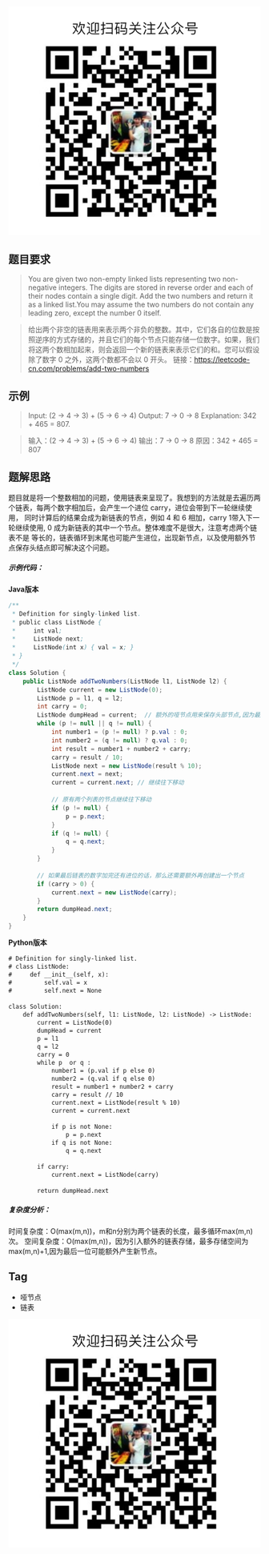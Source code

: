 
![凯伦说公众号](https://github.com/kailuncen/LeetCode_Learning/blob/master/wx_code.png)

## 题目要求
> You are given two non-empty linked lists representing two non-negative integers. The digits are stored in reverse order and each of their nodes contain a single digit. Add the two numbers and return it as a linked list.You may assume the two numbers do not contain any leading zero, except the number 0 itself.

> 给出两个非空的链表用来表示两个非负的整数。其中，它们各自的位数是按照逆序的方式存储的，并且它们的每个节点只能存储一位数字。如果，我们将这两个数相加起来，则会返回一个新的链表来表示它们的和。您可以假设除了数字 0 之外，这两个数都不会以 0 开头。
链接：https://leetcode-cn.com/problems/add-two-numbers

## 示例
> Input: (2 -> 4 -> 3) + (5 -> 6 -> 4) Output: 7 -> 0 -> 8 Explanation: 342 + 465 = 807.

> 输入：(2 -> 4 -> 3) + (5 -> 6 -> 4) 输出：7 -> 0 -> 8 原因：342 + 465 = 807

## 题解思路
题目就是将一个整数相加的问题，使用链表来呈现了。我想到的方法就是去遍历两个链表，每两个数字相加后，会产生一个进位 carry，进位会带到下一轮继续使用，
同时计算后的结果会成为新链表的节点，例如 4 和 6 相加，carry 1带入下一轮继续使用, 0 成为新链表的其中一个节点。整体难度不是很大，注意考虑两个链表不是
等长的，链表循环到末尾也可能产生进位，出现新节点，以及使用额外节点保存头结点即可解决这个问题。

##### 示例代码：
**Java版本**
```java
/**
 * Definition for singly-linked list.
 * public class ListNode {
 *     int val;
 *     ListNode next;
 *     ListNode(int x) { val = x; }
 * }
 */
class Solution {
    public ListNode addTwoNumbers(ListNode l1, ListNode l2) {
        ListNode current = new ListNode(0);
        ListNode p = l1, q = l2;
        int carry = 0;
        ListNode dumpHead = current;  // 额外的哑节点用来保存头部节点,因为最后要进行返回
        while (p != null || q != null) {
            int number1 = (p != null) ? p.val : 0;
            int number2 = (q != null) ? q.val : 0;
            int result = number1 + number2 + carry;
            carry = result / 10;
            ListNode next = new ListNode(result % 10);
            current.next = next;
            current = current.next; // 继续往下移动
            
            // 原有两个列表的节点继续往下移动
            if (p != null) {
                p = p.next;
            }
            if (q != null) {
                q = q.next;
            }
        }

        // 如果最后链表的数字加完还有进位的话，那么还需要额外再创建出一个节点
        if (carry > 0) {
            current.next = new ListNode(carry);
        }
        return dumpHead.next;
    }
}
```
**Python版本**
```python3
# Definition for singly-linked list.
# class ListNode:
#     def __init__(self, x):
#         self.val = x
#         self.next = None

class Solution:
    def addTwoNumbers(self, l1: ListNode, l2: ListNode) -> ListNode:
        current = ListNode(0)
        dumpHead = current
        p = l1
        q = l2
        carry = 0
        while p  or q :
            number1 = (p.val if p else 0)
            number2 = (q.val if q else 0)
            result = number1 + number2 + carry
            carry = result // 10
            current.next = ListNode(result % 10)
            current = current.next

            if p is not None:
                p = p.next
            if q is not None:
                q = q.next

        if carry:
            current.next = ListNode(carry)

        return dumpHead.next

```
##### 复杂度分析：
时间复杂度：O(max(m,n))，m和n分别为两个链表的长度，最多循环max(m,n)次。
空间复杂度：O(max(m,n))，因为引入额外的链表存储，最多存储空间为max(m,n)+1,因为最后一位可能额外产生新节点。

## Tag

* 哑节点
* 链表

![凯伦说公众号](https://github.com/kailuncen/LeetCode_Learning/blob/master/wx_code.png)
